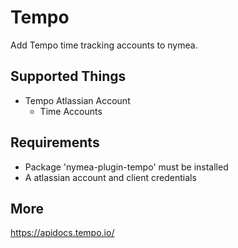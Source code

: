 # Tempo

Add Tempo time tracking accounts to nymea.

## Supported Things

* Tempo Atlassian Account
	* Time Accounts

## Requirements

* Package 'nymea-plugin-tempo' must be installed
* A atlassian account and client credentials

## More

https://apidocs.tempo.io/
